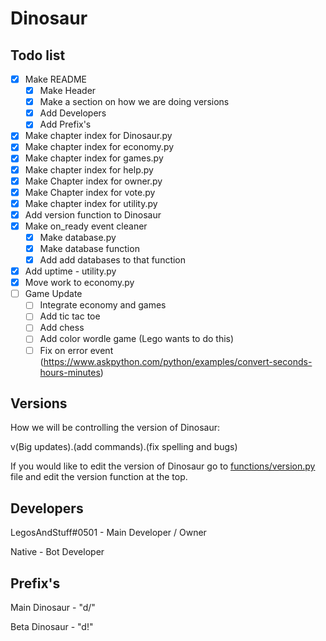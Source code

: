 # Dinosaur

## Todo list
- [x] Make README
  - [x] Make Header
  - [x] Make a section on how we are doing versions
  - [x] Add Developers
  - [x] Add Prefix's
- [x] Make chapter index for Dinosaur.py
- [x] Make chapter index for economy.py
- [x] Make chapter index for games.py
- [x] Make chapter index for help.py
- [x] Make Chapter index for owner.py
- [x] Make Chapter index for vote.py
- [x] Make chapter index for utility.py
- [x] Add version function to Dinosaur
- [x] Make on_ready event cleaner
  - [x] Make database.py
  - [x] Make database function
  - [x] Add add databases to that function
- [x] Add uptime - utility.py
- [x] Move work to economy.py
- [ ] Game Update
  - [ ] Integrate economy and games
  - [ ] Add tic tac toe
  - [ ] Add chess
  - [ ] Add color wordle game (Lego wants to do this)
  - [ ] Fix on error event (https://www.askpython.com/python/examples/convert-seconds-hours-minutes)

## Versions

How we will be controlling the version of Dinosaur:

v(Big updates).(add commands).(fix spelling and bugs)

If you would like to edit the version of Dinosaur go to [functions/version.py](functions/version.py) file and edit the version function at the top.

## Developers

LegosAndStuff#0501 - Main Developer / Owner

Native - Bot Developer

## Prefix's

Main Dinosaur - "d/"

Beta Dinosaur - "d!"
